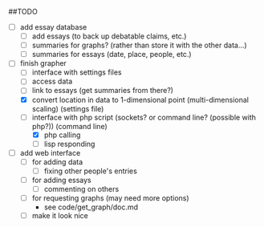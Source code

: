 ##TODO

- [ ] add essay database
   - [ ] add essays (to back up debatable claims, etc.)
   - [ ] summaries for graphs? (rather than store it with the other data...)
   - [ ] summaries for essays (date, place, people, etc.)
- [ ] finish grapher
   - [ ] interface with settings files
   - [ ] access data
   - [ ] link to essays (get summaries from there?)
   - [x] convert location in data to 1-dimensional point (multi-dimensional scaling) (settings file)
   - [ ] interface with php script (sockets? or command line? (possible with php?)) (command line)
      - [x] php calling
      - [ ] lisp responding
- [ ] add web interface
   - [ ] for adding data
      - [ ] fixing other people's entries
   - [ ] for adding essays
      - [ ] commenting on others
   - [ ] for requesting graphs (may need more options)
      - see code/get_graph/doc.md
   - [ ] make it look nice
